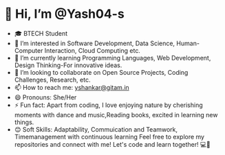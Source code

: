  # 👋 Hi, I’m @Yash04-s

- 🎓 BTECH Student
- 👀 I’m interested in Software Development, Data Science, Human-Computer Interaction, Cloud Computing etc.
- 🌱 I’m currently learning Programming Languages, Web Development, Design Thinking-For innovative ideas.
- 💞️ I’m looking to collaborate on Open Source Projects, Coding Challenges, Research, etc.
- 📫 How to reach me: yshankar@gitam.in
- 😄 Pronouns: She/Her 
- ⚡ Fun fact: Apart from coding, I love enjoying nature by cherishing moments with dance and music,Reading books, excited in learning new things.
- 😊 Soft Skills: Adaptability, Commuication and Teamwork, Timemanagement with continuous learning
Feel free to explore my repositories and connect with me! Let's code and learn together! 💻🚀

<!---
Yash04-S/Yash04-S is a ✨ special ✨ repository because its `README.md` (this file) appears on your GitHub profile.
You can click the Preview link to take a look at your changes.
--->
